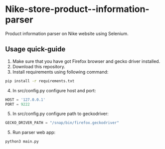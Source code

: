 # Nike-store-product--information-parser
Product information parser on Nike website using Selenium.

## Usage quick-guide
1. Make sure that you have got Firefox browser and gecko driver installed.
2. Download this repository.
3. Install requirements using following command:
```sh
pip install -r requirements.txt
```
4. In src/config.py configure host and port:
```python
HOST = '127.0.0.1'
PORT = 9222
```
5. In src/config.py configure path to geckodriver:
```python
GECKO_DRIVER_PATH = "/snap/bin/firefox.geckodriver"
```
5. Run parser web app:
```sh
python3 main.py
```
